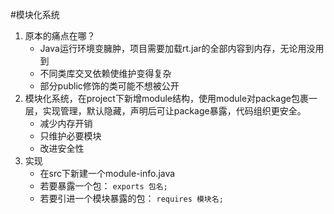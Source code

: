 #模块化系统

1. 原本的痛点在哪？  
    * Java运行环境变臃肿，项目需要加载rt.jar的全部内容到内存，无论用没用到
    * 不同类库交叉依赖使维护变得复杂
    * 部分public修饰的类可能不想被公开
2. 模块化系统，在project下新增module结构，使用module对package包裹一层，实现管理，默认隐藏，声明后可让package暴露，代码组织更安全。
    * 减少内存开销
    * 只维护必要模块
    * 改进安全性
3. 实现
    * 在src下新建一个module-info.java
    * 若要暴露一个包： ```exports 包名;```
    * 若要引进一个模块暴露的包： ```requires 模块名;```